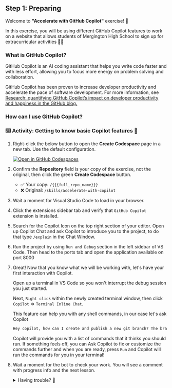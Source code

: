 ## Step 1: Preparing

Welcome to **"Accelerate with GitHub Copilot"** exercise! :robot:

In this exercise, you will be using different GitHub Copilot features to work on a website that allows students of Mergington High School to sign up for extracurricular activities :student:

### What is GitHub Copilot?

GitHub Copilot is an AI coding assistant that helps you write code faster and with less effort, allowing you to focus more energy on problem solving and collaboration.

GitHub Copilot has been proven to increase developer productivity and accelerate the pace of software development. For more information, see [Research: quantifying GitHub Copilot’s impact on developer productivity and happiness in the GitHub blog.](https://github.blog/news-insights/research/research-quantifying-github-copilots-impact-on-developer-productivity-and-happiness/)

### How can I use GitHub Copilot?

### :keyboard: Activity: Getting to know basic Copilot features :robot:

1. Right-click the below button to open the **Create Codespace** page in a new tab. Use the default configuration.

   [![Open in GitHub Codespaces](https://github.com/codespaces/badge.svg)](https://codespaces.new/{{full_repo_name}}?quickstart=1)

1. Confirm the **Repository** field is your copy of the exercise, not the original, then click the green **Create Codespace** button.

   - ✅ Your copy: `/{{{full_repo_name}}}`
   - ❌ Original: `/skills/accelerate-with-copilot`

1. Wait a moment for Visual Studio Code to load in your browser.

1. Click the extensions sidebar tab and verify that `GitHub Copilot` extension is installed.

   <!-- TODO: Add screenshot -->

1. Search for the Copilot Icon on the top right section of your editor.
   Open up Copilot Chat and ask Copilot to introduce you to the project, to do that type `/explain` in the Chat Window.
   <!-- TODO: Add screenshot -->
1. Run the project by using  `Run and Debug` section in the left sidebar of VS Code. Then head to the ports tab and open the application available on port 8000

   <!-- TODO: Add screenshot -->

1. Great! Now that you know what we will be working with, let's have your first interaction with Copilot.

   Open up a terminal in VS Code so you won't interrupt the debug session you just started.

   Next, `Right click` within the newly created terminal window, then click `Copilot` => `Terminal Inline Chat`.

   This feature can help you with any shell commands, in our case let's ask Copilot

   ```txt
   Hey copilot, how can I create and publish a new git branch? The branch should be named accelerate-with-copilot
   ```

   Copilot will provide you with a list of commands that it thinks you should run. If something feels off, you can Ask Copilot to fix or customize the commands further and when you are ready, press `Run` and Copilot will run the commands for you in your terminal!

1. Wait a moment for the bot to check your work. You will see a comment with progress info and the next lesson.

   <details>
   <summary>Having trouble? 🤷</summary><br/>

   If you don't get feedback, here are some things to check:

   - Make sure your created the branch with the exact name `accelerate-with-copilot`. No prefixes or suffixes.

   </details>
